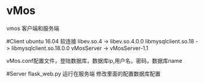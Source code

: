 # vMos
vmos  客户端和服务端

#Client
ubuntu 16.04
软连接
libev.so.4 -> libev.so.4.0.0
libmysqlclient.so.18 -> libmysqlclient.so.18.0.0
vMosServer -> vMosServer-1.1

vMos.conf配置文件，登陆数据库，数据库ip,用户名，密码，数据库name

#Server
flask_web.py 运行在服务端
修改里面的配置数据库配置
